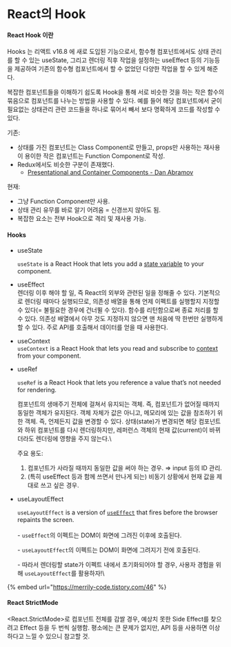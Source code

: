 # React의 Hook

#### React Hook 이란

Hooks 는 리액트 v16.8 에 새로 도입된 기능으로서, 함수형 컴포넌트에서도 상태 관리를 할 수 있는 useState, 그리고 렌더링 직후 작업을 설정하는 useEffect 등의 기능등을 제공하여 기존의 함수형 컴포넌트에서 할 수 없었던 다양한 작업을 할 수 있게 해준다.

복잡한 컴포넌트들을 이해하기 쉽도록 Hook을 통해 서로 비슷한 것을 하는 작은 함수의 묶음으로 컴포넌트를 나누는 방법을 사용할 수 있다. 예를 들어 해당 컴포넌트에서 굳이 필요없는 상태관리 관련 코드들을 하나로 묶어서 빼서 보다 명확하게 코드를 작성할 수 있다.



기존:

* 상태를 가진 컴포넌트는 Class Component로 만들고, props만 사용하는 재사용이 용이한 작은 컴포넌트는 Function Component로 작성.
* Redux에서도 비슷한 구분이 존재했다.
  * [Presentational and Container Components - Dan Abramov](https://medium.com/@dan\_abramov/smart-and-dumb-components-7ca2f9a7c7d0)

현재:

* 그냥 Function Component만 사용.
* 상태 관리 유무를 바로 알기 어려움 = 신경쓰지 않아도 됨.
* 복잡한 요소는 전부 Hook으로 격리 및 재사용 가능.

#### Hooks

*   useState

    `useState` is a React Hook that lets you add a [state variable](https://react.dev/learn/state-a-components-memory) to your component.



* useEffect\
  렌더링 이후 해야 할 일, 즉 React의 외부와 관련된 일을 정해줄 수 있다. 기본적으로 렌더링 때마다 실행되므로, 의존성 배열을 통해 언제 이펙트를 실행할지 지정할 수 있다(= 불필요한 경우에 건너뛸 수 있다). 함수를 리턴함으로써 종료 처리를 할 수 있다. 의존성 배열에서 아무 것도 지정하지 않으면 맨 처음에 딱 한번만 실행하게 할 수 있다. 주로 API를 호출해서 데이터를 얻을 때 사용한다.



* useContext\
  `useContext` is a React Hook that lets you read and subscribe to [context](https://react.dev/learn/passing-data-deeply-with-context) from your component.



*   useRef

    `useRef` is a React Hook that lets you reference a value that’s not needed for rendering.



    컴포넌트의 생애주기 전체에 걸쳐서 유지되는 객체. 즉, 컴포넌트가 없어질 때까지 동일한 객체가 유지된다. 객체 자체가 값은 아니고, 메모리에 있는 값을 참조하기 위한 객체. 즉, 언제든지 값을 변경할 수 있다. 상태(state)가 변경되면 해당 컴포넌트와 하위 컴포넌트를 다시 렌더링하지만, 레퍼런스 객체의 현재 값(current)이 바뀌더라도 렌더링에 영향을 주지 않는다.\


    주요 용도:

    1. 컴포넌트가 사라질 때까지 동일한 값을 써야 하는 경우. ⇒ input 등의 ID 관리.
    2. (특히 useEffect 등과 함께 쓰면서 만나게 되는) 비동기 상황에서 현재 값을 제대로 쓰고 싶은 경우.


*   useLayoutEffect

    `useLayoutEffect` is a version of [`useEffect`](https://react.dev/reference/react/useEffect) that fires before the browser repaints the screen.\
    \
    \- `useEffect`의 이펙트는 DOM이 화면에 그려진 이후에 호출된다.

    \- `useLayoutEffect`의 이펙트는 DOM이 화면에 그려지기 전에 호출된다.

    \-  따라서 렌더링할 state가 이펙트 내에서 초기화되어야 할 경우, 사용자 경험을 위해 `useLayoutEffect`를 활용하자!\


{% embed url="https://merrily-code.tistory.com/46" %}

#### React StrictMode&#x20;

\<React.StrictMode>로 컴포넌트 전체를 감쌀 경우, 예상치 못한 Side Effect를 찾으려고 Effect 등을 두 번씩 실행함. 평소에는 큰 문제가 없지만, API 등을 사용하면 이상하다고 느낄 수 있으니 참고할 것.
